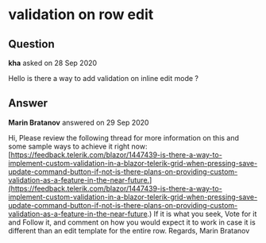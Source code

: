 # validation on row edit

## Question

**kha** asked on 28 Sep 2020

Hello is there a way to add validation on inline edit mode ?

## Answer

**Marin Bratanov** answered on 29 Sep 2020

Hi, Please review the following thread for more information on this and some sample ways to achieve it right now: [https://feedback.telerik.com/blazor/1447439-is-there-a-way-to-implement-custom-validation-in-a-blazor-telerik-grid-when-pressing-save-update-command-button-if-not-is-there-plans-on-providing-custom-validation-as-a-feature-in-the-near-future.](https://feedback.telerik.com/blazor/1447439-is-there-a-way-to-implement-custom-validation-in-a-blazor-telerik-grid-when-pressing-save-update-command-button-if-not-is-there-plans-on-providing-custom-validation-as-a-feature-in-the-near-future.) If it is what you seek, Vote for it and Follow it, and comment on how you would expect it to work in case it is different than an edit template for the entire row. Regards, Marin Bratanov
